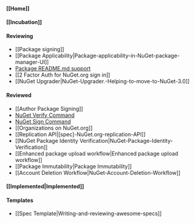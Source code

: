 #### [[Home]]

#### [[Incubation]] 

#### Reviewing
* [[Package signing]]
* [[Package Applicability|Package-applicability-in-NuGet-package-manager-UI]]
* [Package README.md support](Package-README.md-support)
* [[2 Factor Auth for NuGet.org sign in]]
* [[NuGet Upgrader|NuGet-Upgrader.-Helping-to-move-to-NuGet-3.0]]

#### Reviewed
* [[Author Package Signing]]
* [NuGet Verify Command](https://github.com/NuGet/Home/wiki/NuGet-Verify-Command)
* [NuGet Sign Command](https://github.com/NuGet/Home/wiki/NuGet-Sign-Command)
* [[Organizations on NuGet.org]]
* [[Replication API|[spec]-NuGet.org-replication-API]]
* [[NuGet Package Identity Verification|NuGet-Package-Identity-Verification]]
* [[Enhanced package upload workflow|Enhanced package upload workflow]]
* [[Package Immutability|Package Immutability]]
* [[Account Deletion Workflow|NuGet-Account-Deletion-Workflow]]

#### [[Implemented|Implemented]]

#### Templates
* [[Spec Template|Writing-and-reviewing-awesome-specs]]
